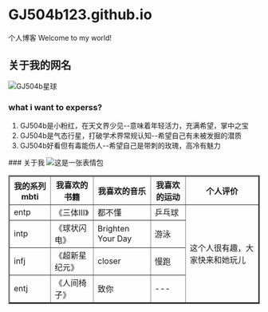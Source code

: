 # GJ504b123.github.io
个人博客
Welcome to my world!
## 关于我的网名
![GJ504b星球]()
### what i want to experss?
<ol>
<li>GJ504b是小粉红，在天文界少见--意味着年轻活力，充满希望，掌中之宝</li>
<li>GJ504b是气态行星，打破学术界常规认知--希望自己有未被发掘的潜质</li>
<li>GJ504b好看但有毒能伤人--希望自己是带刺的玫瑰，高冷有魅力</li>   
</ol>
### 关于我
<img src="./7F2FC13679CA67BF6066886389C4E1A4.jpg" alt="这是一张表情包" title="嘿嘿uu们好~">
<table border="2">
    <thead>
        <tr>
        <th>我的系列mbti</th>
        <th>我喜欢的书籍</th>
        <th>我喜欢的音乐</th>
        <th>我喜欢的运动</th>
        <th>个人评价</th>
        </tr>
    </thead>
    <tbody>
        <tr>
        <td>entp</td>
        <td>《三体Ⅲ》</td>
        <td>都不懂</td>
        <td>乒乓球</td>
        <td rowspan="4">这个人很有趣，大家快来和她玩儿</td>
        </tr>
        <tr>
        <td>intp</td>
        <td>《球状闪电》</td>
        <td>Brighten Your Day</td>
        <td>游泳</td>
        </tr>
        <tr>
        <td>infj</td>
        <td>《超新星纪元》</td>
        <td>closer</td>
        <td>慢跑</td>
        </tr>
        <tr>
        <td>entj</td>
        <td>《人间椅子》</td>
        <td>致你</td>
        <td>---</td>
        </tr>
    </tbody>
</table>
</body>







